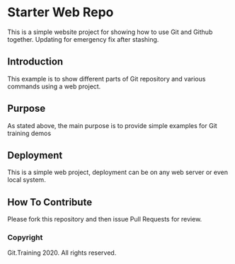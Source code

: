 # Starter Web Repo

This is a simple website project for showing how to use Git and Github together. Updating for emergency fix after stashing.

## Introduction
This example is to show different parts of Git repository and various commands using a web project.

## Purpose

As stated above, the main purpose is to provide simple examples for Git training demos

## Deployment
This is a simple web project, deployment can be on any web server or even local system.


## How To Contribute
Please fork this repository and then issue Pull Requests for review.

### Copyright
Git.Training 2020. All rights reserved.
